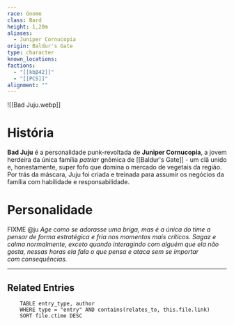 ```yaml
---
race: Gnome
class: Bard
height: 1,20m
aliases:
  - Juniper Cornucopia
origin: Baldur's Gate
type: character
known_locations: 
factions:
  - "[[kbβ42]]"
  - "[[PCS]]"
alignment: ""
---
```


![[Bad Juju.webp]]

# História
**Bad Juju** é a personalidade punk-revoltada de **Juniper Cornucopia**, a jovem herdeira da única família *patriar* gnômica de [[Baldur's Gate]] - um clã unido e, honestamente, super fofo que domina o mercado de vegetais da região. Por trás da máscara, Juju foi criada e treinada para assumir os negócios da família com habilidade e responsabilidade. 

# Personalidade
FIXME @ju
*Age como se adorasse uma briga, mas é a única do time a pensar de forma estratégica e fria nos momentos mais críticos. Sagaz e calma normalmente, exceto quando interagindo com alguém que ela não gosta, nessas horas ela fala o que pensa e ataca sem se importar com consequências.*


---

<!-- DYNAMIC:related-entries -->

## Related Entries

```dataview
    TABLE entry_type, author
    WHERE type = "entry" AND contains(relates_to, this.file.link)
    SORT file.ctime DESC
```

<!-- /DYNAMIC -->